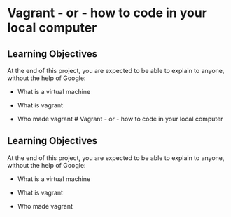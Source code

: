 # Vagrant - or - how to code in your local computer
## Learning Objectives
At the end of this project, you are expected to be able to explain to anyone, without the help of Google:
* What is a virtual machine

* What is vagrant

* Who made vagrant # Vagrant - or - how to code in your local computer
## Learning Objectives
At the end of this project, you are expected to be able to explain to anyone, without the help of Google:
* What is a virtual machine

* What is vagrant

* Who made vagrant 
